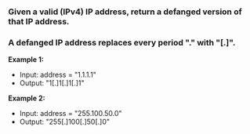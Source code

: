 ### Given a valid (IPv4) IP address, return a defanged version of that IP address.

### A defanged IP address replaces every period "." with "[.]".

 

**Example 1:**

- Input: address = "1.1.1.1"
- Output: "1[.]1[.]1[.]1"

**Example 2:**

- Input: address = "255.100.50.0"
- Output: "255[.]100[.]50[.]0"